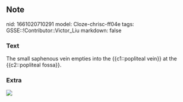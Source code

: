 ## Note
nid: 1661020710291
model: Cloze-chrisc-ff04e
tags: GSSE::!Contributor::Victor_Liu
markdown: false

### Text
The small saphenous vein empties into the {{c1::popliteal vein}} at the {{c2::popliteal fossa}}.

### Extra
<img src="031817_0055_SaphenousVe3.jpg">
